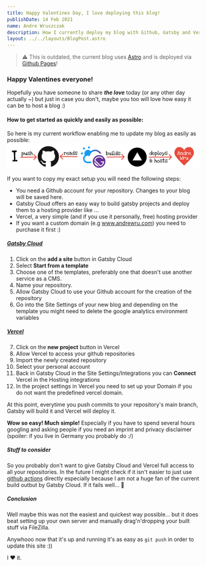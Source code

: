```yaml
---
title: Happy Valentines Day, I love deploying this blog!
publishDate: 14 Feb 2021
name: Andre Wruszczak
description: How I currently deploy my blog with Github, Gatsby and Vercel.
layout: ../../layouts/BlogPost.astro
---
```


> ⚠️ This is outdated, the current blog uses [Astro](astro.build) and is deployed via [Github Pages](https://pages.github.com/)!

### Happy Valentines everyone!

Hopefully you have someone to share _**the love**_ today (or any other day actually ~) but just in case you don't, maybe you too will
love how easy it can be to host a blog :)

#### How to get started as quickly and easily as possible:

So here is my current workflow enabling me to update my blog as easily as possible:
![workflow](/assets/blog/valentines/workflow.png)

If you want to copy my exact setup you will need the following steps:
- You need a Github account for your repository. Changes to your blog will be saved here.
- Gatsby Cloud offers an easy way to build gatsby projects and deploy them to a hosting provider like ...
- Vercel, a very simple (and if you use it personally, free) hosting provider
- If you want a custom domain (e.g www.andrewru.com) you need to purchase it first :)

##### [Gatsby Cloud](https://www.gatsbyjs.com/cloud/)

1. Click on the **add a site** button in Gatsby Cloud
2. Select **Start from a template**
3. Choose one of the templates, preferably one that doesn't use another service as a CMS.
4. Name your repository.
5. Allow Gatsby Cloud to use your Github account for the creation of the repository
6. Go into the Site Settings of your new blog and depending on the template you might need to delete the google analytics environment variables

##### [Vercel](https://vercel.com/)

7. Click on the **new project** button in Vercel
8. Allow Vercel to access your github repositories
9. Import the newly created repository
10. Select your personal account
11. Back in Gatsby Cloud in the Site Settings/Integrations you can **Connect** Vercel in the Hosting integrations
12. In the project settings in Vercel you need to set up your Domain if you do not want the predefined vercel domain.

At this point, everytime you push commits to your repository's main branch, Gatsby will build it and Vercel will deploy it.

**Wow so easy! Much simple!** Especially if you have to spend several hours googling and asking people if you need
an imprint and privacy disclaimer (spoiler: if you live in Germany you probably do :/)

##### Stuff to consider
So you probably don't want to give Gatsby Cloud and Vercel full access to all your repositories.
In the future I might check if it isn't easier to just use [github actions](https://github.com/features/actions) directly
especially because I am not a huge fan of the current build outbut by Gatsby Cloud. If it fails well... 🤷

##### Conclusion
Well maybe this was not the easiest and quickest way possible... but it does beat setting up your own server and
manually drag'n'dropping your built stuff via FileZilla.

Anywhooo now that it's up and running it's as easy as ```git push``` in order to update this site :))

I ❤ it.

